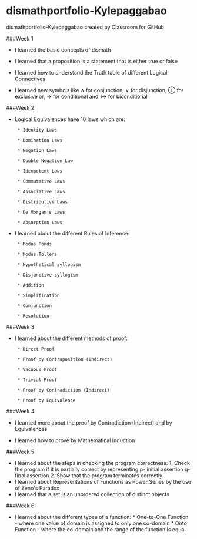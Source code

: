 # dismathportfolio-Kylepaggabao
dismathportfolio-Kylepaggabao created by Classroom for GitHub

###Week 1
* I learned the basic concepts of dismath

* I learned that a proposition is a statement that is either true or false

* I learned how to understand the Truth table of different Logical Connectives

* I learned new symbols like ∧ for conjunction, ∨ for disjunction, ⊕ for exclusive or, → for conditional and ↔ for biconditional

###Week 2
* Logical Equivalences have 10 laws which are:

       * Identity Laws

       * Domination Laws

       * Negation Laws

       * Double Negation Law

       * Idempotent Laws

       * Commutative Laws

       * Associative Laws

       * Distributive Laws

       * De Morgan's Laws

       * Absorption Laws

* I learned about the different Rules of Inference:

       * Modus Ponds

       * Modus Tollens
       
       * Hypothetical syllogism

       * Disjunctive syllogism

       * Addition

       * Simplification

       * Conjunction 

       * Resolution

###Week 3
* I learned about the different methods of proof:

       * Direct Proof

       * Proof by Contraposition (Indirect)

       * Vacuous Proof

       * Trivial Proof

       * Proof by Contradiction (Indirect)

       * Proof by Equivalence

###Week 4
* I learned more about the proof by Contradiction (Indirect) and by Equivalences

* I learned how to prove by Mathematical Induction 

###Week 5
* I learned about the steps in checking the program correctness:
       1. Check the program if it is partially correct by representing 
             p- initial assertion 
             q- final assertion 
       2. Show that the program terminates correctly 
* I learned about Representations of Functions as Power Series by the use of Zeno's Paradox
* I learned that a set is an unordered collection of distinct objects

###Week 6
* I learned about the different types of a function:
       * One-to-One Function
              - where one value of domain is assigned to only one co-domain
       * Onto Function
              - where the co-domain and the range of the function is equal 
